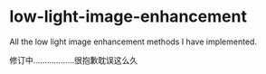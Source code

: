 # low-light-image-enhancement
All the low light image enhancement methods I have implemented.

修订中………………很抱歉耽误这么久
